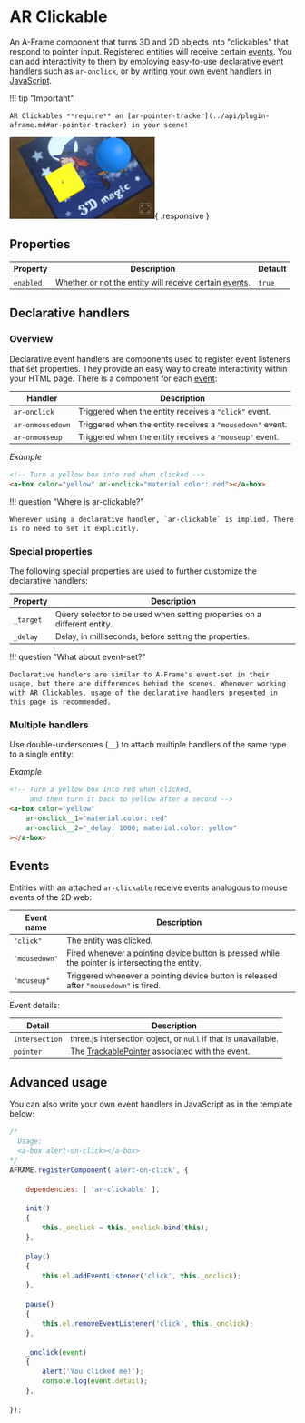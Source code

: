 # AR Clickable

An A-Frame component that turns 3D and 2D objects into "clickables" that respond to pointer input. Registered entities will receive certain [events](#events). You can add interactivity to them by employing easy-to-use [declarative event handlers](#declarative-handlers) such as `ar-onclick`, or by [writing your own event handlers in JavaScript](#advanced-usage).

!!! tip "Important"

    AR Clickables **require** an [ar-pointer-tracker](../api/plugin-aframe.md#ar-pointer-tracker) in your scene!

![AR Clickables](../img/addon-clickables.gif){ .responsive }

## Properties

| Property | Description | Default |
| -------- | ----------- | ------- |
| `enabled` | Whether or not the entity will receive certain [events](#events). | `true` |

## Declarative handlers

### Overview

Declarative event handlers are components used to register event listeners that set properties. They provide an easy way to create interactivity within your HTML page. There is a component for each [event](#event):

| Handler | Description |
| ------- | ----------- |
| `ar-onclick` | Triggered when the entity receives a `"click"` event. |
| `ar-onmousedown` | Triggered when the entity receives a `"mousedown"` event. |
| `ar-onmouseup` | Triggered when the entity receives a `"mouseup"` event. |

*Example*

```html
<!-- Turn a yellow box into red when clicked -->
<a-box color="yellow" ar-onclick="material.color: red"></a-box>
```

!!! question "Where is ar-clickable?"

    Whenever using a declarative handler, `ar-clickable` is implied. There is no need to set it explicitly.

### Special properties

The following special properties are used to further customize the declarative handlers:

| Property | Description |
| -------- | ----------- |
| `_target` | Query selector to be used when setting properties on a different entity. |
| `_delay` | Delay, in milliseconds, before setting the properties. |

!!! question "What about event-set?"

    Declarative handlers are similar to A-Frame's event-set in their usage, but there are differences behind the scenes. Whenever working with AR Clickables, usage of the declarative handlers presented in this page is recommended.

### Multiple handlers

Use double-underscores (`__`) to attach multiple handlers of the same type to a single entity:

*Example*

```html
<!-- Turn a yellow box into red when clicked,
     and then turn it back to yellow after a second -->
<a-box color="yellow"
    ar-onclick__1="material.color: red"
    ar-onclick__2="_delay: 1000; material.color: yellow"
></a-box>
```

## Events

Entities with an attached `ar-clickable` receive events analogous to mouse events of the 2D web:

| Event name | Description |
| ---------- | ----------- |
| `"click"` | The entity was clicked. |
| `"mousedown"` | Fired whenever a pointing device button is pressed while the pointer is intersecting the entity. |
| `"mouseup"` | Triggered whenever a pointing device button is released after `"mousedown"` is fired. |

Event details:

| Detail | Description |
| ------ | ----------- |
| `intersection` | three.js intersection object, or `null` if that is unavailable. |
| `pointer` | The [TrackablePointer](../api/trackable-pointer.md) associated with the event. |

## Advanced usage

You can also write your own event handlers in JavaScript as in the template below:

```js
/*
  Usage:
  <a-box alert-on-click></a-box>
*/
AFRAME.registerComponent('alert-on-click', {

    dependencies: [ 'ar-clickable' ],

    init()
    {
        this._onclick = this._onclick.bind(this);
    },

    play()
    {
        this.el.addEventListener('click', this._onclick);
    },

    pause()
    {
        this.el.removeEventListener('click', this._onclick);
    },

    _onclick(event)
    {
        alert('You clicked me!');
        console.log(event.detail);
    },

});
```